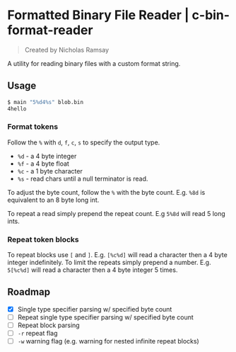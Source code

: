 # Formatted Binary File Reader | c-bin-format-reader
> Created by Nicholas Ramsay

A utility for reading binary files with a custom format string.

## Usage
```sh
$ main "5%d4%s" blob.bin
4hello
```

### Format tokens
Follow the `%` with `d`, `f`, `c`, `s` to specify the output type.

* `%d` - a 4 byte integer
* `%f` - a 4 byte float
* `%c` - a 1 byte character
* `%s` - read chars until a null terminator is read.

To adjust the byte count, follow the `%` with the byte count. E.g. `%8d` is equivalent to an 8 byte long int. 

To repeat a read simply prepend the repeat count. E.g `5%8d` will read 5 long ints.

### Repeat token blocks
To repeat blocks use `[` and `]`. E.g. `[%c%d]` will read a character then a 4 byte integer indefinitely. To limit the repeats simply prepend a number. E.g. `5[%c%d]` will read a character then a 4 byte integer 5 times.

## Roadmap
- [x] Single type specifier parsing w/ specified byte count
- [ ] Repeat single type specifier parsing w/ specified byte count
- [ ] Repeat block parsing
- [ ] `-r` repeat flag
- [ ] `-w` warning flag (e.g. warning for nested infinite repeat blocks)